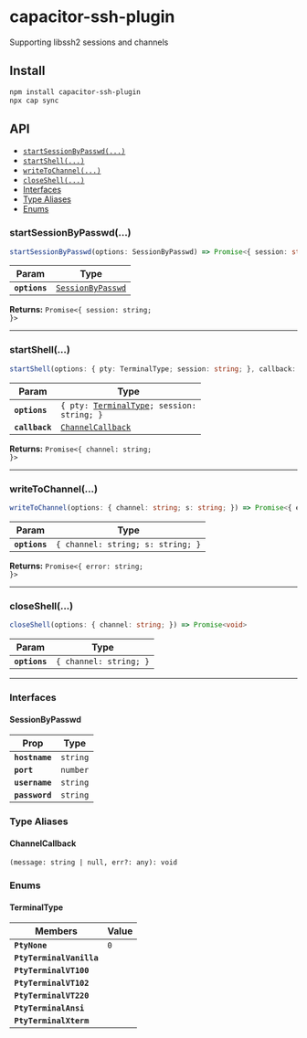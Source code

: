 # capacitor-ssh-plugin

Supporting libssh2 sessions and channels

## Install

```bash
npm install capacitor-ssh-plugin
npx cap sync
```

## API

<docgen-index>

* [`startSessionByPasswd(...)`](#startsessionbypasswd)
* [`startShell(...)`](#startshell)
* [`writeToChannel(...)`](#writetochannel)
* [`closeShell(...)`](#closeshell)
* [Interfaces](#interfaces)
* [Type Aliases](#type-aliases)
* [Enums](#enums)

</docgen-index>

<docgen-api>
<!--Update the source file JSDoc comments and rerun docgen to update the docs below-->

### startSessionByPasswd(...)

```typescript
startSessionByPasswd(options: SessionByPasswd) => Promise<{ session: string; }>
```

| Param         | Type                                                        |
| ------------- | ----------------------------------------------------------- |
| **`options`** | <code><a href="#sessionbypasswd">SessionByPasswd</a></code> |

**Returns:** <code>Promise&lt;{ session: string; }&gt;</code>

--------------------


### startShell(...)

```typescript
startShell(options: { pty: TerminalType; session: string; }, callback: ChannelCallback) => Promise<{ channel: string; }>
```

| Param          | Type                                                                             |
| -------------- | -------------------------------------------------------------------------------- |
| **`options`**  | <code>{ pty: <a href="#terminaltype">TerminalType</a>; session: string; }</code> |
| **`callback`** | <code><a href="#channelcallback">ChannelCallback</a></code>                      |

**Returns:** <code>Promise&lt;{ channel: string; }&gt;</code>

--------------------


### writeToChannel(...)

```typescript
writeToChannel(options: { channel: string; s: string; }) => Promise<{ error: string; }>
```

| Param         | Type                                         |
| ------------- | -------------------------------------------- |
| **`options`** | <code>{ channel: string; s: string; }</code> |

**Returns:** <code>Promise&lt;{ error: string; }&gt;</code>

--------------------


### closeShell(...)

```typescript
closeShell(options: { channel: string; }) => Promise<void>
```

| Param         | Type                              |
| ------------- | --------------------------------- |
| **`options`** | <code>{ channel: string; }</code> |

--------------------


### Interfaces


#### SessionByPasswd

| Prop           | Type                |
| -------------- | ------------------- |
| **`hostname`** | <code>string</code> |
| **`port`**     | <code>number</code> |
| **`username`** | <code>string</code> |
| **`password`** | <code>string</code> |


### Type Aliases


#### ChannelCallback

<code>(message: string | null, err?: any): void</code>


### Enums


#### TerminalType

| Members                  | Value          |
| ------------------------ | -------------- |
| **`PtyNone`**            | <code>0</code> |
| **`PtyTerminalVanilla`** |                |
| **`PtyTerminalVT100`**   |                |
| **`PtyTerminalVT102`**   |                |
| **`PtyTerminalVT220`**   |                |
| **`PtyTerminalAnsi`**    |                |
| **`PtyTerminalXterm`**   |                |

</docgen-api>
